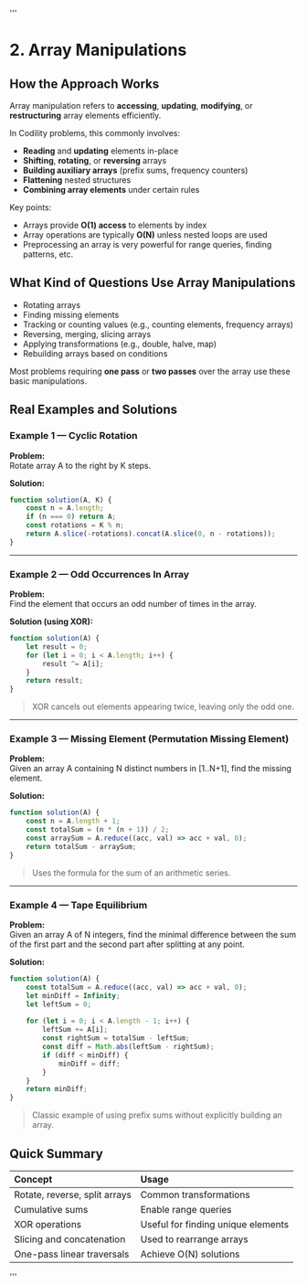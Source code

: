 '''
# 2. Array Manipulations

## How the Approach Works

Array manipulation refers to **accessing**, **updating**, **modifying**, or **restructuring** array elements efficiently.

In Codility problems, this commonly involves:
- **Reading** and **updating** elements in-place
- **Shifting**, **rotating**, or **reversing** arrays
- **Building auxiliary arrays** (prefix sums, frequency counters)
- **Flattening** nested structures
- **Combining array elements** under certain rules

Key points:
- Arrays provide **O(1) access** to elements by index
- Array operations are typically **O(N)** unless nested loops are used
- Preprocessing an array is very powerful for range queries, finding patterns, etc.

## What Kind of Questions Use Array Manipulations

- Rotating arrays
- Finding missing elements
- Tracking or counting values (e.g., counting elements, frequency arrays)
- Reversing, merging, slicing arrays
- Applying transformations (e.g., double, halve, map)
- Rebuilding arrays based on conditions

Most problems requiring **one pass** or **two passes** over the array use these basic manipulations.

## Real Examples and Solutions

### Example 1 — Cyclic Rotation

**Problem:**  
Rotate array A to the right by K steps.

**Solution:**

```javascript
function solution(A, K) {
    const n = A.length;
    if (n === 0) return A;
    const rotations = K % n;
    return A.slice(-rotations).concat(A.slice(0, n - rotations));
}
```

---

### Example 2 — Odd Occurrences In Array

**Problem:**  
Find the element that occurs an odd number of times in the array.

**Solution (using XOR):**

```javascript
function solution(A) {
    let result = 0;
    for (let i = 0; i < A.length; i++) {
        result ^= A[i];
    }
    return result;
}
```
> XOR cancels out elements appearing twice, leaving only the odd one.

---

### Example 3 — Missing Element (Permutation Missing Element)

**Problem:**  
Given an array A containing N distinct numbers in [1..N+1], find the missing element.

**Solution:**

```javascript
function solution(A) {
    const n = A.length + 1;
    const totalSum = (n * (n + 1)) / 2;
    const arraySum = A.reduce((acc, val) => acc + val, 0);
    return totalSum - arraySum;
}
```
> Uses the formula for the sum of an arithmetic series.

---

### Example 4 — Tape Equilibrium

**Problem:**  
Given an array A of N integers, find the minimal difference between the sum of the first part and the second part after splitting at any point.

**Solution:**

```javascript
function solution(A) {
    const totalSum = A.reduce((acc, val) => acc + val, 0);
    let minDiff = Infinity;
    let leftSum = 0;
    
    for (let i = 0; i < A.length - 1; i++) {
        leftSum += A[i];
        const rightSum = totalSum - leftSum;
        const diff = Math.abs(leftSum - rightSum);
        if (diff < minDiff) {
            minDiff = diff;
        }
    }
    return minDiff;
}
```
> Classic example of using prefix sums without explicitly building an array.

## Quick Summary

| Concept | Usage |
|:--------|:------|
| Rotate, reverse, split arrays | Common transformations |
| Cumulative sums | Enable range queries |
| XOR operations | Useful for finding unique elements |
| Slicing and concatenation | Used to rearrange arrays |
| One-pass linear traversals | Achieve O(N) solutions |
'''
